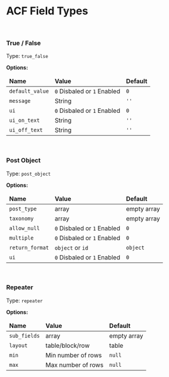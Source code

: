 <h1>ACF Field Types</h1>
<br>

<h3>True / False</h3>
<p>Type: <code>true_false</code>
<p><strong>Options:</strong></p>
<table>
<thead>
<td><strong>Name</strong></td>
<td><strong>Value</strong></td>
<td><strong>Default</strong></td>
</thead>
<tr><td><code>default_value</code></td><td> <code>0</code> Disbaled or <code>1</code> Enabled</td><td><code>0</code></td></tr>
<tr><td><code>message</code></td><td> String</td><td><code>''</code></td></tr>
<tr><td><code>ui</code></td><td> <code>0</code> Disbaled or <code>1</code> Enabled</td><td><code>0</code></td></tr>
<tr><td><code>ui_on_text</code></td><td>  String </td><td><code>''</code></td></tr>
<tr><td><code>ui_off_text</code></td><td>  String </td><td><code>''</code></td></tr>
</table>

<br>

<h3>Post Object</h3>
<p>Type: <code>post_object</code>
<p><strong>Options:</strong></p>
<table>
<thead>
<td><strong>Name</strong></td>
<td><strong>Value</strong></td>
<td><strong>Default</strong></td>
</thead>
<tr><td><code>post_type</code></td><td> array </td><td>empty array</td></tr>
<tr><td><code>taxonomy</code></td><td> array </td><td>empty array</td></tr>
<tr><td><code>allow_null</code></td><td> <code>0</code> Disbaled or <code>1</code> Enabled</td><td><code>0</code></td></tr>
<tr><td><code>multiple</code></td><td> <code>0</code> Disbaled or <code>1</code> Enabled</td><td><code>0</code></td></tr>
<tr><td><code>return_format</code></td><td><code>object</code> or <code>id</code></td><td><code>object</code></td></tr>
<tr><td><code>ui</code></td><td> <code>0</code> Disbaled or <code>1</code> Enabled</td><td><code>0</code></td></tr>
</table>

<br>

<h3>Repeater</h3>
<p>Type: <code>repeater</code>
<p><strong>Options:</strong></p>
<table>
<thead>
<td><strong>Name</strong></td>
<td><strong>Value</strong></td>
<td><strong>Default</strong></td>
</thead>
<tr><td><code>sub_fields</code></td><td> array </td><td>empty array</td></tr>
<tr><td><code>layout</code></td><td> table/block/row </td><td>table</td></tr>
<tr><td><code>min</code></td><td> Min number of rows </td><td><code>null</code></td></tr>
<tr><td><code>max</code></td><td> Max number of rows </td><td><code>null</code></td></tr>
</table>
